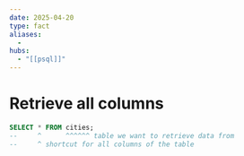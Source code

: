 ```yaml
---
date: 2025-04-20
type: fact
aliases:
  -
hubs:
  - "[[psql]]"
---
```


# Retrieve all columns

```sql
SELECT * FROM cities;
--     ^      ^^^^^^ table we want to retrieve data from
--     ^ shortcut for all columns of the table
```

